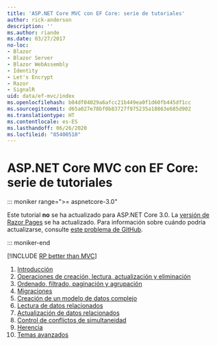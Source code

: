 ```yaml
---
title: 'ASP.NET Core MVC con EF Core: serie de tutoriales'
author: rick-anderson
description: ''
ms.author: riande
ms.date: 03/27/2017
no-loc:
- Blazor
- Blazor Server
- Blazor WebAssembly
- Identity
- Let's Encrypt
- Razor
- SignalR
uid: data/ef-mvc/index
ms.openlocfilehash: b04df04029a6afcc21b449ea0f1d60fb445df1cc
ms.sourcegitcommit: d65a027e78bf0b83727f975235a18863e685d902
ms.translationtype: HT
ms.contentlocale: es-ES
ms.lasthandoff: 06/26/2020
ms.locfileid: "85400510"
---
```

# <a name="aspnet-core-mvc-with-ef-core---tutorial-series"></a>ASP.NET Core MVC con EF Core: serie de tutoriales

::: moniker range=">= aspnetcore-3.0"

Este tutorial **no** se ha actualizado para ASP.NET Core 3.0. La [versión de Razor Pages](xref:data/ef-rp/intro) se ha actualizado. Para información sobre cuándo podría actualizarse, consulte [este problema de GitHub](https://github.com/dotnet/AspNetCore.Docs/issues/13920).

::: moniker-end

[!INCLUDE [RP better than MVC](../../includes/RP-EF/rp-over-mvc.md)]

1. [Introducción](xref:data/ef-mvc/intro)
1. [Operaciones de creación, lectura, actualización y eliminación](xref:data/ef-mvc/crud)
1. [Ordenado, filtrado, paginación y agrupación](xref:data/ef-mvc/sort-filter-page)
1. [Migraciones](xref:data/ef-mvc/migrations)
1. [Creación de un modelo de datos complejo](xref:data/ef-mvc/complex-data-model)
1. [Lectura de datos relacionados](xref:data/ef-mvc/read-related-data)
1. [Actualización de datos relacionados](xref:data/ef-mvc/update-related-data)
1. [Control de conflictos de simultaneidad](xref:data/ef-mvc/concurrency)
1. [Herencia](xref:data/ef-mvc/inheritance)
1. [Temas avanzados](xref:data/ef-mvc/advanced)
